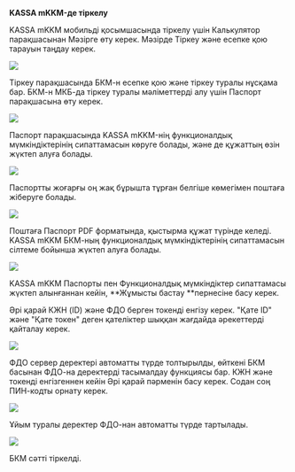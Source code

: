 **KASSA mKKM-де тіркелу**

KASSA mKKM мобильді қосымшасында тіркелу үшін Калькулятор парақшасынан Мәзірге өту керек. Мәзірде Тіркеу және есепке қою тарауын таңдау керек.

![](../assets/Simulator_Screen_Shot_-_iPhone_8_Plus_-_2018-04-19_at_10.32.09.jpg)

Тіркеу парақшасында БКМ-н есепке қою және тіркеу туралы нұсқама бар. БКМ-н МКБ-да тіркеу туралы мәліметтерді алу үшін Паспорт парақшасына өту керек.

![](../assets/Simulator_Screen_Shot_-_iPhone_8_Plus_-_2018-04-19_at_10.33.35.jpg)

Паспорт парақшасында KASSA mKKM-нің функционалдық мүмкіндіктерінің сипаттамасын көруге болады, және де құжаттың өзін жүктеп алуға болады.

![](../assets/Simulator_Screen_Shot_-_iPhone_8_Plus_-_2018-04-26_at_14.22.47.jpg)

Паспортты жоғарғы оң жақ бұрышта тұрған белгіше көмегімен поштаға жіберуге болады.

![](../assets/Simulator_Screen_Shot_-_iPhone_8_Plus_-_2018-04-26_at_14.22.49.jpg)

Поштаға Паспорт PDF форматында, қыстырма құжат түрінде келеді. KASSA mKKM БКМ-ның функционалдық мүмкіндіктерінің сипаттамасын сілтеме бойынша жүктеп алуға болады.

![](../assets/0987.png)

KASSA mKKM Паспорты пен Функционалдық мүмкіндіктер сипаттамасы жүктеп алынғаннан кейін, **Жұмысты бастау **пернесіне басу керек.

Әрі қарай КЖН \(ID\) және ФДО берген токенді енгізу керек. "Қате ID" және "Қате токен" деген қателіктер шыққан жағдайда әрекеттерді қайталау керек.

![](../assets/Simulator_Screen_Shot_-_iPhone_8_Plus_-_2018-04-19_at_10.34.50.jpg)

ФДО сервер деректері автоматты түрде толтырылды, өйткені БКМ басынан ФДО-на деректерді тасымалдау функциясы бар. КЖН және токенді енгізгеннен кейін Әрі қарай пәрменін басу керек. Содан соң ПИН-кодты орнату керек.

![](../assets/Simulator_Screen_Shot_-_iPhone_8_Plus_-_2018-04-19_at_10.34.56.jpg)

Ұйым туралы деректер ФДО-нан автоматты түрде тартылады.

![](../assets/Simulator_Screen_Shot_-_iPhone_8_Plus_-_2018-04-19_at_10.35.09.jpg)

БКМ сәтті тіркелді.

